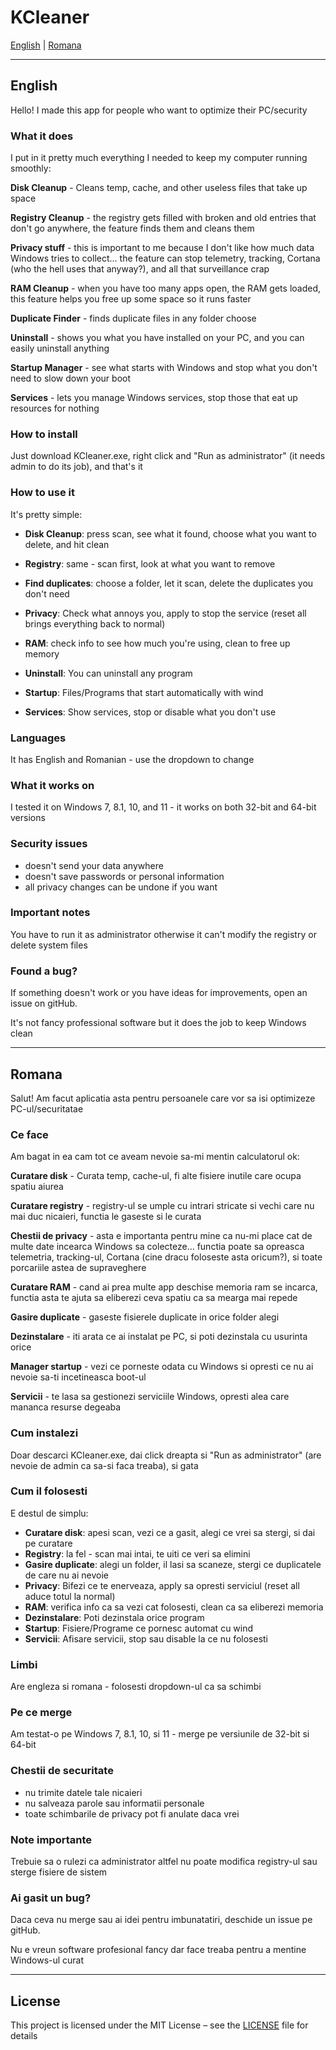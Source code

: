 # KCleaner

[English](#english) | [Romana](#romana)

---

## English

Hello!
I made this app for people who want to optimize their PC/security

### What it does

I put in it pretty much everything I needed to keep my computer running smoothly:

**Disk Cleanup** - Cleans temp, cache, and other useless files that take up space

**Registry Cleanup** - the registry gets filled with broken and old entries that don't go anywhere, the feature finds them and cleans them

**Privacy stuff** - this is important to me because I don't like how much data Windows tries to collect... the feature can stop telemetry, tracking, Cortana (who the hell uses that anyway?), and all that surveillance crap

**RAM Cleanup** - when you have too many apps open, the RAM gets loaded, this feature helps you free up some space so it runs faster

**Duplicate Finder** - finds duplicate files in any folder choose

**Uninstall** - shows you what you have installed on your PC, and you can easily uninstall anything

**Startup Manager** - see what starts with Windows and stop what you don't need to slow down your boot

**Services** - lets you manage Windows services, stop those that eat up resources for nothing

### How to install

Just download KCleaner.exe, right click and "Run as administrator" (it needs admin to do its job), and that's it

### How to use it

It's pretty simple:

- **Disk Cleanup**: press scan, see what it found, choose what you want to delete, and hit clean

- **Registry**: same - scan first, look at what you want to remove
- **Find duplicates**: choose a folder, let it scan, delete the duplicates you don't need
- **Privacy**: Check what annoys you, apply to stop the service (reset all brings everything back to normal)
- **RAM**: check info to see how much you're using, clean to free up memory
- **Uninstall**: You can uninstall any program
- **Startup**: Files/Programs that start automatically with wind
- **Services**: Show services, stop or disable what you don't use

### Languages

It has English and Romanian - use the dropdown to change

### What it works on

I tested it on Windows 7, 8.1, 10, and 11 - it works on both 32-bit and 64-bit versions

### Security issues

- doesn't send your data anywhere
- doesn't save passwords or personal information
- all privacy changes can be undone if you want

### Important notes

You have to run it as administrator otherwise it can't modify the registry or delete system files

### Found a bug?

If something doesn't work or you have ideas for improvements, open an issue on gitHub.

It's not fancy professional software but it does the job to keep Windows clean

---

## Romana

Salut! 
Am facut aplicatia asta pentru persoanele care vor sa isi optimizeze PC-ul/securitatae

### Ce face

Am bagat in ea cam tot ce aveam nevoie sa-mi mentin calculatorul ok:

**Curatare disk** - Curata temp, cache-ul, fi alte fisiere inutile care ocupa spatiu aiurea

**Curatare registry** - registry-ul se umple cu intrari stricate si vechi care nu mai duc nicaieri, functia le gaseste si le curata

**Chestii de privacy** - asta e importanta pentru mine ca nu-mi place cat de multe date incearca Windows sa colecteze... functia poate sa opreasca telemetria, tracking-ul, Cortana (cine dracu foloseste asta oricum?), si toate porcariile astea de supraveghere

**Curatare RAM** - cand ai prea multe app deschise memoria ram se incarca, functia asta te ajuta sa eliberezi ceva spatiu ca sa mearga mai repede

**Gasire duplicate** - gaseste fisierele duplicate in orice folder alegi

**Dezinstalare** - iti arata ce ai instalat pe PC, si poti dezinstala cu usurinta orice

**Manager startup** - vezi ce porneste odata cu Windows si opresti ce nu ai nevoie sa-ti incetineasca boot-ul

**Servicii** - te lasa sa gestionezi serviciile Windows, opresti alea care mananca resurse degeaba

### Cum instalezi

Doar descarci KCleaner.exe, dai click dreapta si "Run as administrator" (are nevoie de admin ca sa-si faca treaba), si gata

### Cum il folosesti

E destul de simplu:

- **Curatare disk**: apesi scan, vezi ce a gasit, alegi ce vrei sa stergi, si dai pe curatare
- **Registry**: la fel - scan mai intai, te uiti ce veri sa elimini
- **Gasire duplicate**: alegi un folder, il lasi sa scaneze, stergi ce duplicatele de care nu ai nevoie
- **Privacy**: Bifezi ce te enerveaza, apply sa opresti serviciul (reset all aduce totul la normal)
- **RAM**: verifica info ca sa vezi cat folosesti, clean ca sa eliberezi memoria
- **Dezinstalare**: Poti dezinstala orice program
- **Startup**: Fisiere/Programe ce pornesc automat cu wind
- **Servicii**: Afisare servicii, stop sau disable la ce nu folosesti

### Limbi

Are engleza si romana - folosesti dropdown-ul ca sa schimbi

### Pe ce merge

Am testat-o pe Windows 7, 8.1, 10, si 11 - merge pe versiunile de 32-bit si 64-bit

### Chestii de securitate

- nu trimite datele tale nicaieri
- nu salveaza parole sau informatii personale
- toate schimbarile de privacy pot fi anulate daca vrei

### Note importante

Trebuie sa o rulezi ca administrator altfel nu poate modifica registry-ul sau sterge fisiere de sistem

### Ai gasit un bug?

Daca ceva nu merge sau ai idei pentru imbunatatiri, deschide un issue pe gitHub.

Nu e vreun software profesional fancy dar face treaba pentru a mentine Windows-ul curat

---

## License

This project is licensed under the MIT License – see the [LICENSE](LICENSE) file for details

